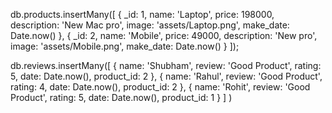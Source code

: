 


db.products.insertMany([
    {
        _id: 1,
        name: 'Laptop',
        price: 198000,
        description: 'New Mac pro',
        image: 'assets/Laptop.png',
        make_date: Date.now()
    },
    {
        _id: 2,
        name: 'Mobile',
        price: 49000,
        description: 'New  pro',
        image: 'assets/Mobile.png',
        make_date: Date.now()
    }
]);


db.reviews.insertMany([
    {
        name: 'Shubham',
        review: 'Good Product',
        rating: 5,
        date: Date.now(),
        product_id: 2
    },
    {
        name: 'Rahul',
        review: 'Good Product',
        rating: 4,
        date: Date.now(),
        product_id: 2
    },
    {
        name: 'Rohit',
        review: 'Good Product',
        rating: 5,
        date: Date.now(),
        product_id: 1
    }
]
)